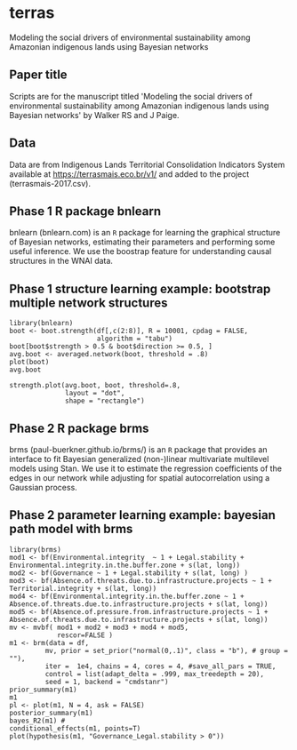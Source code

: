 # terras
Modeling the social drivers of environmental sustainability among Amazonian indigenous lands using Bayesian networks

## Paper title
Scripts are for the manuscript titled 'Modeling the social drivers of environmental sustainability among Amazonian indigenous lands using Bayesian networks' by Walker RS and J Paige. 

## Data 
Data are from Indigenous Lands Territorial Consolidation Indicators System available at https://terrasmais.eco.br/v1/ and added to the project (terrasmais-2017.csv).

## Phase 1 R package bnlearn
bnlearn (bnlearn.com) is an `R` package for learning the graphical structure of Bayesian networks, estimating their parameters and performing some useful inference. We use the boostrap feature for understanding causal structures in the WNAI data.

## Phase 1 structure learning example: bootstrap multiple network structures
```splus
library(bnlearn)
boot <- boot.strength(df[,c(2:8)], R = 10001, cpdag = FALSE,
                      algorithm = "tabu")
boot[boot$strength > 0.5 & boot$direction >= 0.5, ]
avg.boot <- averaged.network(boot, threshold = .8)
plot(boot)
avg.boot

strength.plot(avg.boot, boot, threshold=.8,
              layout = "dot",
              shape = "rectangle")
```
## Phase 2 R package brms
brms (paul-buerkner.github.io/brms/) is an `R` package that provides an interface to fit Bayesian generalized (non-)linear multivariate multilevel models using Stan. We use it to estimate the regression coefficients of the edges in our network while adjusting for spatial autocorrelation using a Gaussian process.

## Phase 2 parameter learning example: bayesian path model with brms
```splus
library(brms)
mod1 <- bf(Environmental.integrity  ~ 1 + Legal.stability + Environmental.integrity.in.the.buffer.zone + s(lat, long))
mod2 <- bf(Governance ~ 1 + Legal.stability + s(lat, long) )
mod3 <- bf(Absence.of.threats.due.to.infrastructure.projects ~ 1 + Territorial.integrity + s(lat, long))
mod4 <- bf(Environmental.integrity.in.the.buffer.zone ~ 1 + Absence.of.threats.due.to.infrastructure.projects + s(lat, long))
mod5 <- bf(Absence.of.pressure.from.infrastructure.projects ~ 1 + Absence.of.threats.due.to.infrastructure.projects + s(lat, long))
mv <- mvbf( mod1 + mod2 + mod3 + mod4 + mod5,
            rescor=FALSE )
m1 <- brm(data = df, 
         mv, prior = set_prior("normal(0,.1)", class = "b"), # group = ""),
         iter =  1e4, chains = 4, cores = 4, #save_all_pars = TRUE,
         control = list(adapt_delta = .999, max_treedepth = 20),
         seed = 1, backend = "cmdstanr")
prior_summary(m1)
m1
pl <- plot(m1, N = 4, ask = FALSE)
posterior_summary(m1)
bayes_R2(m1) # 
conditional_effects(m1, points=T)
plot(hypothesis(m1, "Governance_Legal.stability > 0"))
```
